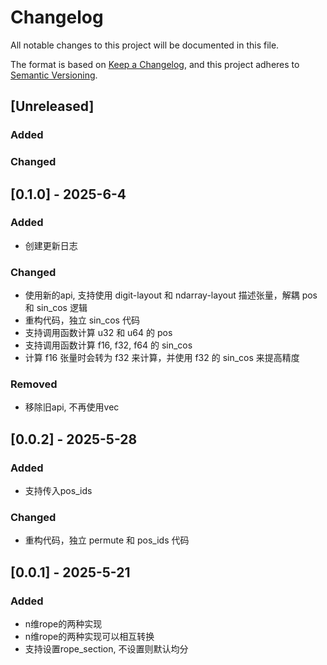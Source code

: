 # Changelog

All notable changes to this project will be documented in this file.

The format is based on [Keep a Changelog](https://keepachangelog.com/en/1.1.0/),
and this project adheres to [Semantic Versioning](https://semver.org/spec/v2.0.0.html).

## [Unreleased]

### Added

### Changed

## [0.1.0] - 2025-6-4

### Added

- 创建更新日志

### Changed

- 使用新的api, 支持使用 digit-layout 和 ndarray-layout 描述张量，解耦 pos 和 sin_cos 逻辑
- 重构代码，独立 sin_cos 代码
- 支持调用函数计算 u32 和 u64 的 pos
- 支持调用函数计算 f16, f32, f64 的 sin_cos
- 计算 f16 张量时会转为 f32 来计算，并使用 f32 的 sin_cos 来提高精度

### Removed

- 移除旧api, 不再使用vec

## [0.0.2] - 2025-5-28

### Added

- 支持传入pos_ids

### Changed

- 重构代码，独立 permute 和 pos_ids 代码

## [0.0.1] - 2025-5-21

### Added

- n维rope的两种实现
- n维rope的两种实现可以相互转换
- 支持设置rope_section, 不设置则默认均分